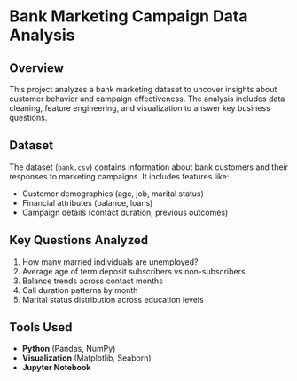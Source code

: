# Bank Marketing Campaign Data Analysis

## Overview
This project analyzes a bank marketing dataset to uncover insights about customer behavior and campaign effectiveness. The analysis includes data cleaning, feature engineering, and visualization to answer key business questions.

## Dataset
The dataset (`bank.csv`) contains information about bank customers and their responses to marketing campaigns. It includes features like:
- Customer demographics (age, job, marital status)
- Financial attributes (balance, loans)
- Campaign details (contact duration, previous outcomes)

## Key Questions Analyzed
1. How many married individuals are unemployed?
2. Average age of term deposit subscribers vs non-subscribers
3. Balance trends across contact months
4. Call duration patterns by month
5. Marital status distribution across education levels

## Tools Used
- **Python** (Pandas, NumPy)
- **Visualization** (Matplotlib, Seaborn)
- **Jupyter Notebook**

